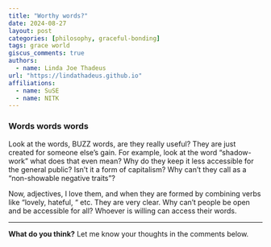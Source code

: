 ```yaml
---
title: "Worthy words?"
date: 2024-08-27
layout: post
categories: [philosophy, graceful-bonding]
tags: grace world
giscus_comments: true
authors:
  - name: Linda Joe Thadeus
url: "https://lindathadeus.github.io"
affiliations:
  - name: SuSE
  - name: NITK
---
```


### Words words words

Look at the words, BUZZ words, are they really useful? They are just created for someone else’s gain. For example, look at the word “shadow-work” what does that even mean? Why do they keep it less accessible for the general public? Isn’t it a form of capitalism? Why can’t they call as a “non-showable negative traits”? 

Now, adjectives, I love them, and when they are formed by combining verbs like “lovely, hateful, “ etc. They are very clear. Why can’t people be open and be accessible for all? Whoever is willing can access their words.

---

**What do you think?** Let me know your thoughts in the comments below.